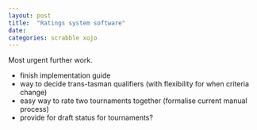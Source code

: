 ```yaml
---
layout: post
title:  "Ratings system software"
date:
categories: scrabble xojo
---
```


Most urgent further work.
- finish implementation guide
- way to decide trans-tasman qualifiers (with flexibility for when criteria change)
- easy way to rate two tournaments together (formalise current manual process)
- provide for draft status for tournaments?
